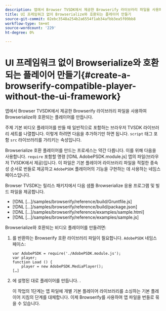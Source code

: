 ```yaml
---
description: 앱에서 Browser TVSDK에서 제공한 Browserify 라이브러리 파일을 사용하여 Browserialize와 호환되는 플레이어를 만듭니다.
title: UI 프레임워크 없이 Browserialize와 호환되는 플레이어 만들기
source-git-commit: 02ebc3548a254b2a6554f1ab34afbb3ea5f09bb8
workflow-type: tm+mt
source-wordcount: '229'
ht-degree: 0%

---
```


# UI 프레임워크 없이 Browserialize와 호환되는 플레이어 만들기{#create-a-browserify-compatible-player-without-the-ui-framework}

앱에서 Browser TVSDK에서 제공한 Browserify 라이브러리 파일을 사용하여 Browserialize와 호환되는 플레이어를 만듭니다.

주제 [](../../../browser-tvsdk-2.4/getting-started/c-psdk-browser-tvsdk-2.4-create-a-basic-player/t-psdk-browser-tvsdk-2.4-create-basic-player-tvsdk.md) 기본 비디오 플레이어를 만들 때 일반적으로 포함하는 브라우저 TVSDK 라이브러리 세트를 나열합니다. 이렇게 하려면 다음을 추가하기만 하면 됩니다. `script` 태그 포함 `src` 라이브러리를 가리키는 속성입니다.

Browserialize 호환 플레이어를 만드는 프로세스는 약간 다릅니다. 이를 위해 다음을 사용합니다. `require` 포함할 명령 [!DNL AdobePSDK.module.js] 앱의 파일(브라우저 TVSDK에서 제공)입니다. 이 파일은 기본 플레이어 라이브러리 파일을 적절한 종속성 순서로 번들로 제공하고 `AdobePSDK` 플레이어의 기능을 구현하는 데 사용하는 네임스페이스입니다.

Browser TVSDK는 릴리스 패키지에서 다음 샘플 Browserialize 응용 프로그램 및 빌드 파일을 제공합니다.

* [!DNL [...]/samples/browserify/reference/build/Gruntfile.js]
* [!DNL [...]/samples/browserify/reference/build/package.json]
* [!DNL [...]/samples/browserify/reference/examples/sample.html]
* [!DNL [...]/samples/browserify/reference/examples/sample.js]

Browserialize와 호환되는 비디오 플레이어를 만들려면:

1. 를 반환하는 Browserify 호환 라이브러리 파일이 필요합니다. `AdobePSDK` 네임스페이스:

   ```
   var AdobePSDK = require('./AdobePSDK.module.js'); 
   var player; 
   function Load () { 
       player = new AdobePSDK.MediaPlayer(); 
   […]
   ```

1. 에 설명된 대로 플레이어를 만듭니다. [](../../../browser-tvsdk-2.4/getting-started/c-psdk-browser-tvsdk-2.4-create-a-basic-player/t-psdk-browser-tvsdk-2.4-create-basic-player-tvsdk.md).

   이 작업의 1단계는 앱 파일에 개별 기본 플레이어 라이브러리를 소싱하는 기본 플레이어 지침의 단계를 대체합니다.
이제 Browserify를 사용하여 앱 파일을 번들로 묶을 수 있습니다.
